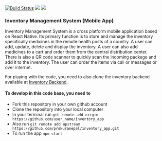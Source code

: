 [![Build Status](https://travis-ci.org/prokuranepal/inventory_app.svg?branch=inventory)](https://travis-ci.org/prokuranepal/inventory_app)
<a href="https://codeclimate.com/github/prokuranepal/inventory_app/maintainability"><img src="https://api.codeclimate.com/v1/badges/ad49e8b0db169560dfd9/maintainability" /></a>
<a href="https://codeclimate.com/github/prokuranepal/inventory_app/test_coverage"><img src="https://api.codeclimate.com/v1/badges/ad49e8b0db169560dfd9/test_coverage" /></a>

### Inventory Management System (Mobile App)

Inventory Management System is a cross platform mobile application based on React Native. Its primary function is to store and manage the inventory specifically medicines in the remote health posts of a country. A user can add, update, delete and display the inventory. A user can also add medicines to a cart and order them from the central distribution center. There is also a QR code scanner to quickly scan the incoming package and add it to the inventory. The user can order the items via call or messages or over internet.

For playing with the code, you need to also clone the inventory backend available at [Inventory Backend](https://github.com/prokuranepal/Inventory-backend).

#### To develop in this code base, you need to

* Fork this repository in your own github account
* Clone the repository into your local computer
* In your terminal run    ```git remote add origin https://github.com/user_name/inventory_app```
* Also run    ```git remote add upstream https://github.com/prokuranepal/inventory_app.git```
* To run the app ```npm start```
